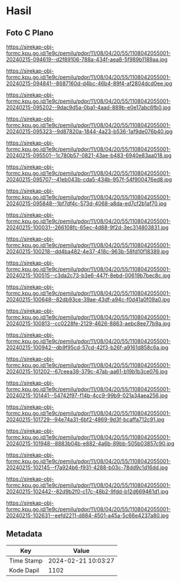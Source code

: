 # Hasil

## Foto C Plano

https://sirekap-obj-formc.kpu.go.id/1e9c/pemilu/pdpr/11/08/04/20/55/1108042055001-20240215-094619--d2f89106-788a-434f-aea8-5f989b1189aa.jpg

https://sirekap-obj-formc.kpu.go.id/1e9c/pemilu/pdpr/11/08/04/20/55/1108042055001-20240215-094841--8687160d-d4bc-46b4-89f4-af2804dcd0ee.jpg

https://sirekap-obj-formc.kpu.go.id/1e9c/pemilu/pdpr/11/08/04/20/55/1108042055001-20240215-095202--9dac9d5a-0ba1-4aad-889b-e0e17abc6fb0.jpg

https://sirekap-obj-formc.kpu.go.id/1e9c/pemilu/pdpr/11/08/04/20/55/1108042055001-20240215-095323--9d87820a-1844-4a23-b536-1af9de076b40.jpg

https://sirekap-obj-formc.kpu.go.id/1e9c/pemilu/pdpr/11/08/04/20/55/1108042055001-20240215-095501--1c780b57-0821-43ae-b483-6940e83aa018.jpg

https://sirekap-obj-formc.kpu.go.id/1e9c/pemilu/pdpr/11/08/04/20/55/1108042055001-20240215-095707--41eb043b-cda5-434b-957f-54f900476ed8.jpg

https://sirekap-obj-formc.kpu.go.id/1e9c/pemilu/pdpr/11/08/04/20/55/1108042055001-20240215-095848--1bf7df4c-573d-4068-a8da-ed7cf2b1af70.jpg

https://sirekap-obj-formc.kpu.go.id/1e9c/pemilu/pdpr/11/08/04/20/55/1108042055001-20240215-100031--266108fc-65ec-4d88-9f2d-3ec314803831.jpg

https://sirekap-obj-formc.kpu.go.id/1e9c/pemilu/pdpr/11/08/04/20/55/1108042055001-20240215-100218--dd4ba482-4e37-418c-963b-58fd10f18389.jpg

https://sirekap-obj-formc.kpu.go.id/1e9c/pemilu/pdpr/11/08/04/20/55/1108042055001-20240215-100515--c3da2c73-b3e6-447f-8ebd-00619b7bec8c.jpg

https://sirekap-obj-formc.kpu.go.id/1e9c/pemilu/pdpr/11/08/04/20/55/1108042055001-20240215-100648--82db93ce-39ae-43df-a94c-f0d41a0f09a0.jpg

https://sirekap-obj-formc.kpu.go.id/1e9c/pemilu/pdpr/11/08/04/20/55/1108042055001-20240215-100813--cc0228fe-2129-4626-8863-aebc8ee77b9a.jpg

https://sirekap-obj-formc.kpu.go.id/1e9c/pemilu/pdpr/11/08/04/20/55/1108042055001-20240215-100942--db9f95cd-57cd-42f3-b26f-a9161d858c6a.jpg

https://sirekap-obj-formc.kpu.go.id/1e9c/pemilu/pdpr/11/08/04/20/55/1108042055001-20240215-101202--67ceea38-379c-47ab-aa61-b19b1b3ce076.jpg

https://sirekap-obj-formc.kpu.go.id/1e9c/pemilu/pdpr/11/08/04/20/55/1108042055001-20240215-101441--54742f97-f14b-4cc9-99b9-021a34aea256.jpg

https://sirekap-obj-formc.kpu.go.id/1e9c/pemilu/pdpr/11/08/04/20/55/1108042055001-20240215-101729--94e74a31-6bf2-4869-9d3f-bcaffa712c91.jpg

https://sirekap-obj-formc.kpu.go.id/1e9c/pemilu/pdpr/11/08/04/20/55/1108042055001-20240215-101948--8883b04b-e882-4a6b-89bb-505b03857c90.jpg

https://sirekap-obj-formc.kpu.go.id/1e9c/pemilu/pdpr/11/08/04/20/55/1108042055001-20240215-102145--f7a924b6-f931-4288-b03c-78dd9c1d16dd.jpg

https://sirekap-obj-formc.kpu.go.id/1e9c/pemilu/pdpr/11/08/04/20/55/1108042055001-20240215-102442--82d9b2f0-c17c-48b2-9fdd-b12d669461d1.jpg

https://sirekap-obj-formc.kpu.go.id/1e9c/pemilu/pdpr/11/08/04/20/55/1108042055001-20240215-102631--eefd2211-d884-4501-a45a-5c66e4237a80.jpg


## Metadata

| Key        | Value               |
| ---------- | ------------------- |
| Time Stamp | 2024-02-21 10:03:27 |
| Kode Dapil | 1102                |




